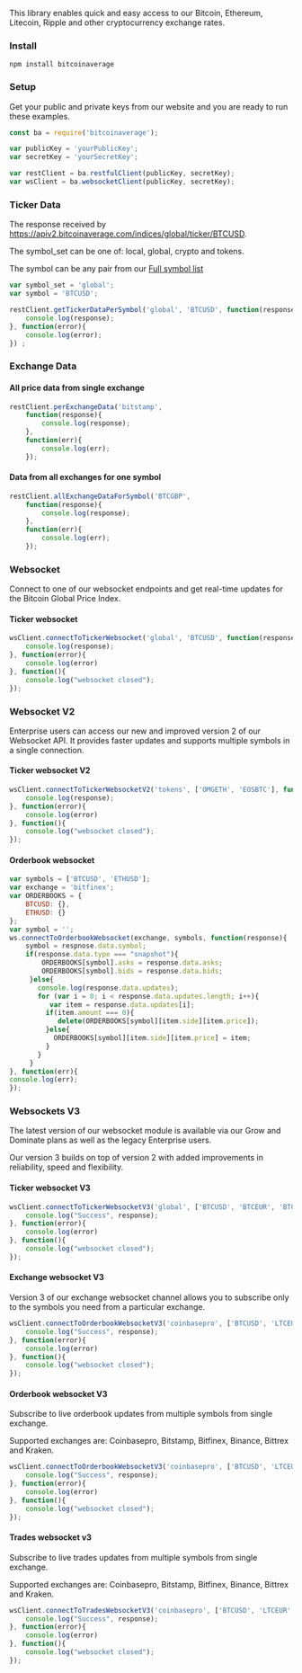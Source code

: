 This library enables quick and easy access to our Bitcoin, Ethereum, Litecoin, Ripple and other cryptocurrency exchange rates.


### Install


```
npm install bitcoinaverage
```



### Setup
Get your public and private keys from our website and you are ready to run these examples.

```javascript
const ba = require('bitcoinaverage');

var publicKey = 'yourPublicKey';
var secretKey = 'yourSecretKey';

var restClient = ba.restfulClient(publicKey, secretKey);
var wsClient = ba.websocketClient(publicKey, secretKey);
```



### Ticker Data
The response received by https://apiv2.bitcoinaverage.com/indices/global/ticker/BTCUSD.

The symbol_set can be one of: local, global, crypto and tokens.

The symbol can be any pair from our [Full symbol list](https://apiv2.bitcoinaverage.com/constants/indices/ticker/symbols)
```javascript
var symbol_set = 'global';
var symbol = 'BTCUSD';

restClient.getTickerDataPerSymbol('global', 'BTCUSD', function(response) {
    console.log(response);
}, function(error){
    console.log(error);
}) ;
```

### Exchange Data

#### All price data from single exchange
```javascript
restClient.perExchangeData('bitstamp',
    function(response){
        console.log(response);
    },
    function(err){
        console.log(err);
    });
```

#### Data from all exchanges for one symbol
```javascript
restClient.allExchangeDataForSymbol('BTCGBP',
    function(response){
        console.log(response);
    },
    function(err){
        console.log(err);
    });
```

### Websocket
Connect to one of our websocket endpoints and get real-time updates for the Bitcoin Global Price Index.

#### Ticker websocket

```javascript
wsClient.connectToTickerWebsocket('global', 'BTCUSD', function(response) {
    console.log(response);
}, function(error){
    console.log(error)
}, function(){
    console.log("websocket closed");
});
```

### Websocket V2

Enterprise users can access our new and improved version 2 of our Websocket API.
It provides faster updates and supports multiple symbols in a single connection.

#### Ticker websocket V2

```javascript
wsClient.connectToTickerWebsocketV2('tokens', ['OMGETH', 'EOSBTC'], function(response) {
    console.log(response);
}, function(error){
    console.log(error)
}, function(){
    console.log("websocket closed");
});
```



#### Orderbook websocket
```javascript
var symbols = ['BTCUSD', 'ETHUSD'];
var exchange = 'bitfinex';
var ORDERBOOKS = {
    BTCUSD: {},
    ETHUSD: {}
};
var symbol = '';
ws.connectToOrderbookWebsocket(exchange, symbols, function(response){
    symbol = respnose.data.symbol;
    if(response.data.type === "snapshot"){
        ORDERBOOKS[symbol].asks = response.data.asks;
        ORDERBOOKS[symbol].bids = response.data.bids;
     }else{
       console.log(response.data.updates);
       for (var i = 0; i < response.data.updates.length; i++){
          var item = response.data.updates[i];
         if(item.amount === 0){
            delete(ORDERBOOKS[symbol][item.side][item.price]);
         }else{
           ORDERBOOKS[symbol][item.side][item.price] = item;
         }
       }
     }
}, function(err){
console.log(err);
});
```

### Websockets V3

The latest version of our websocket module is available via our Grow and Dominate plans as well as the legacy Enterprise users.

Our version 3 builds on top of version 2 with added improvements in reliability, speed and flexibility.

#### Ticker websocket V3

```javascript
wsClient.connectToTickerWebsocketV3('global', ['BTCUSD', 'BTCEUR', 'BTCGBP'], function(response) {
    console.log("Success", response);
}, function(error){
    console.log(error)
}, function(){
    console.log("websocket closed");
});
```


#### Exchange websocket V3

Version 3 of our exchange websocket channel allows you to subscribe only to the symbols you need from a particular exchange.

```javascript
wsClient.connectToOrderbookWebsocketV3('coinbasepro', ['BTCUSD', 'LTCEUR', 'ETHBTC'], function(response) {
    console.log("Success", response);
}, function(error){
    console.log(error)
}, function(){
    console.log("websocket closed");
});
```

#### Orderbook websocket V3

Subscribe to live orderbook updates from multiple symbols from single exchange.

Supported exchanges are: Coinbasepro, Bitstamp, Bitfinex, Binance, Bittrex and Kraken.

```javascript
wsClient.connectToOrderbookWebsocketV3('coinbasepro', ['BTCUSD', 'LTCEUR', 'ETHBTC'], function(response) {
    console.log("Success", response);
}, function(error){
    console.log(error)
}, function(){
    console.log("websocket closed");
});
```

#### Trades websocket v3

Subscribe to live trades updates from multiple symbols from single exchange.

Supported exchanges are: Coinbasepro, Bitstamp, Bitfinex, Binance, Bittrex and Kraken.

```javascript
wsClient.connectToTradesWebsocketV3('coinbasepro', ['BTCUSD', 'LTCEUR', 'ETHBTC'], function(response) {
    console.log("Success", response);
}, function(error){
    console.log(error)
}, function(){
    console.log("websocket closed");
});
```
